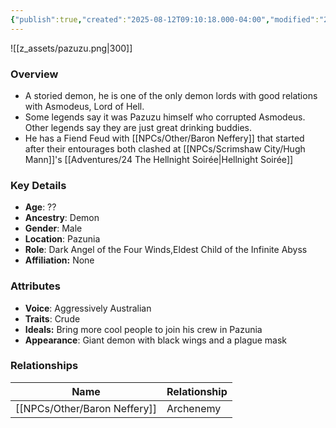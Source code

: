 ```yaml
---
{"publish":true,"created":"2025-08-12T09:10:18.000-04:00","modified":"2025-08-12T09:16:10.000-04:00","published":"2025-08-12T09:16:10.000-04:00","cssclasses":"","Age":"??","Ancestry":["Demon"],"Gender":"Male","Location":["Pazunia"],"Role":["Dark Angel of the Four Winds","Eldest Child of the Infinite Abyss"],"Affiliation":["None"],"Appearances":["[[24 The Hellnight Soirée]]"]}
---
```



![[z_assets/pazuzu.png|300]]

### Overview
- A storied demon, he is one of the only demon lords with good relations with Asmodeus, Lord of Hell.
- Some legends say it was Pazuzu himself who corrupted Asmodeus. Other legends say they are just great drinking buddies.
- He has a Fiend Feud with [[NPCs/Other/Baron Neffery]] that started after their entourages both clashed at [[NPCs/Scrimshaw City/Hugh Mann]]'s [[Adventures/24 The Hellnight Soirée\|Hellnight Soirée]]

### Key Details
- **Age**: ??
- **Ancestry**: Demon
- **Gender**: Male
- **Location**: Pazunia
- **Role**: Dark Angel of the Four Winds,Eldest Child of the Infinite Abyss
- **Affiliation:** None

### Attributes
- **Voice**: Aggressively Australian
- **Traits**: Crude
- **Ideals:** Bring more cool people to join his crew in Pazunia
- **Appearance**: Giant demon with black wings and a plague mask

### Relationships

| Name              | Relationship |
| ----------------- | ------------ |
| [[NPCs/Other/Baron Neffery]] | Archenemy    |

